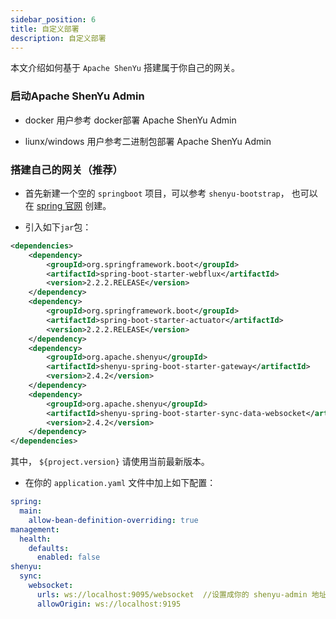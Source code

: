 ```yaml
---
sidebar_position: 6
title: 自定义部署
description: 自定义部署
---
```


本文介绍如何基于 `Apache ShenYu` 搭建属于你自己的网关。


### 启动Apache ShenYu Admin

* docker 用户参考 docker部署 Apache ShenYu Admin

* liunx/windows 用户参考二进制包部署 Apache ShenYu Admin

### 搭建自己的网关（推荐）

* 首先新建一个空的 `springboot` 项目，可以参考 `shenyu-bootstrap`， 也可以在 [spring 官网](https://spring.io/quickstart) 创建。

* 引入如下`jar`包：

```xml
<dependencies>
    <dependency>
        <groupId>org.springframework.boot</groupId>
        <artifactId>spring-boot-starter-webflux</artifactId>
        <version>2.2.2.RELEASE</version>
    </dependency>
    <dependency>
        <groupId>org.springframework.boot</groupId>
        <artifactId>spring-boot-starter-actuator</artifactId>
        <version>2.2.2.RELEASE</version>
    </dependency>
    <dependency>
        <groupId>org.apache.shenyu</groupId>
        <artifactId>shenyu-spring-boot-starter-gateway</artifactId>
        <version>2.4.2</version>
    </dependency>
    <dependency>
        <groupId>org.apache.shenyu</groupId>
        <artifactId>shenyu-spring-boot-starter-sync-data-websocket</artifactId>
        <version>2.4.2</version>
    </dependency>
</dependencies>
```

其中， `${project.version}` 请使用当前最新版本。

* 在你的 `application.yaml` 文件中加上如下配置：

```yaml
spring:
  main:
    allow-bean-definition-overriding: true
management:
  health:
    defaults:
      enabled: false
shenyu:
  sync:
    websocket:
      urls: ws://localhost:9095/websocket  //设置成你的 shenyu-admin 地址
      allowOrigin: ws://localhost:9195
```










